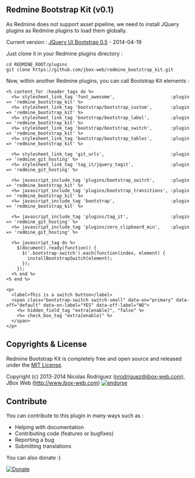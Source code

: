 ## Redmine Bootstrap Kit (v0.1)

As Redmine does not support asset pipeline, we need to install JQuery plugins as Redmine plugins to load them globally.

Current version : [JQuery UI Bootstrap 0.5](http://jquery-ui-bootstrap.github.io/jquery-ui-bootstrap/) - 2014-04-19

Just clone it in your Redmine plugins directory :

    cd REDMINE_ROOT/plugins
    git clone https://github.com/jbox-web/redmine_bootstrap_kit.git

Now, within another Redmine plugins, you can call Bootstrap Kit elements :

```
<% content_for :header_tags do %>
  <%= stylesheet_link_tag 'font_awesome',                     :plugin => 'redmine_bootstrap_kit' %>
  <%= stylesheet_link_tag 'bootstrap/bootstrap_custom',       :plugin => 'redmine_bootstrap_kit' %>
  <%= stylesheet_link_tag 'bootstrap/bootstrap_label',        :plugin => 'redmine_bootstrap_kit' %>
  <%= stylesheet_link_tag 'bootstrap/bootstrap_switch',       :plugin => 'redmine_bootstrap_kit' %>
  <%= stylesheet_link_tag 'bootstrap/bootstrap_tables',       :plugin => 'redmine_bootstrap_kit' %>

  <%= stylesheet_link_tag 'git_urls',                         :plugin => 'redmine_git_hosting' %>
  <%= stylesheet_link_tag 'tag_it/jquery_tagit',              :plugin => 'redmine_git_hosting' %>

  <%= javascript_include_tag 'plugins/bootstrap_switch',      :plugin => 'redmine_bootstrap_kit' %>
  <%= javascript_include_tag 'plugins/bootstrap_transitions', :plugin => 'redmine_bootstrap_kit' %>
  <%= javascript_include_tag 'bootstrap',                     :plugin => 'redmine_bootstrap_kit' %>

  <%= javascript_include_tag 'plugins/tag_it',                :plugin => 'redmine_git_hosting' %>
  <%= javascript_include_tag 'plugins/zero_clipboard_min',    :plugin => 'redmine_git_hosting' %>

  <%= javascript_tag do %>
    $(document).ready(function() {
      $('.bootstrap-switch').each(function(index, element) {
        installBootstrapSwitch(element);
      });
    });
  <% end %>
<% end %>

<p>
  <label>This is a switch button</label>
  <span class="bootstrap-switch switch-small" data-on="primary" data-off="default" data-on-label="YES" data-off-label="NO">
    <%= hidden_field_tag "extra[enable]", "false" %>
    <%= check_box_tag "extra[enable]" %>
  </span>
</p>

```


## Copyrights & License
Redmine Bootstrap Kit is completely free and open source and released under the [MIT License](https://github.com/jbox-web/redmine_bootstrap_kit/blob/devel/LICENSE).

Copyright (c) 2013-2014 Nicolas Rodriguez (nrodriguez@jbox-web.com), JBox Web (http://www.jbox-web.com) [![endorse](https://api.coderwall.com/n-rodriguez/endorsecount.png)](https://coderwall.com/n-rodriguez)


## Contribute

You can contribute to this plugin in many ways such as :
* Helping with documentation
* Contributing code (features or bugfixes)
* Reporting a bug
* Submitting translations

You can also donate :)

[![Donate](https://www.paypalobjects.com/en_US/i/btn/btn_donate_LG.gif)](https://www.paypal.com/cgi-bin/webscr?cmd=_s-xclick&hosted_button_id=FBT7E7DAVVEEU)
